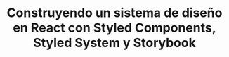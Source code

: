 ---
title: Construyendo un sistema de diseño en React con Styled Components, Styled System y Storybook
type: workshop
year: 2019
language: es
for:
  title:
    JSDay Canarias
  href:
    https://jsdaycanarias.com/
place: San Cristóbal de la Laguna (Tenerife)
weight: 3
---
